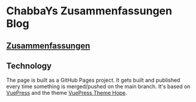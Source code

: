 # ChabbaYs Zusammenfassungen Blog

## [Zusammenfassungen](https://chabbay.github.io/ChabbaYsZusammenfassungen-Blog/)

## Technology

The page is built as a GitHub Pages project. It gets built and published every time something is merged/pushed on the main branch. It's based on [VuePress](https://vuejs.press/) and the theme [VuePress Theme Hope](https://theme-hope.vuejs.press/).

